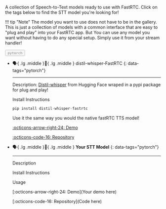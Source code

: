 <style>
.tag-button {
    cursor: pointer;
    opacity: 0.5;
    transition: opacity 0.2s ease;
}

.tag-button > code {
    color: var(--supernova);
}

.tag-button.active {
    opacity: 1;
}
</style>

A collection of Speech-to-Text models ready to use with FastRTC. Click on the tags below to find the STT model you're looking for!

!!! tip "Note"
    The model you want to use does not have to be in the gallery. This is just a collection of models with a common interface that are easy to "plug and play" into your FastRTC app. But You can use any model you want without having to do any special setup. Simply use it from your stream handler!


<div class="tag-buttons">
  <button class="tag-button" data-tag="pytorch"><code>pytorch</code></button>
</div>

<script>
function filterCards() {
    const activeButtons = document.querySelectorAll('.tag-button.active');
    const selectedTags = Array.from(activeButtons).map(button => button.getAttribute('data-tag'));
    const cards = document.querySelectorAll('.grid.cards > ul > li > p[data-tags]');
    
    cards.forEach(card => {
        const cardTags = card.getAttribute('data-tags').split(',');
        const shouldShow = selectedTags.length === 0 || selectedTags.some(tag => cardTags.includes(tag));
        card.parentElement.style.display = shouldShow ? 'block' : 'none';
    });
}
document.querySelectorAll('.tag-button').forEach(button => {
    button.addEventListener('click', () => {
        button.classList.toggle('active');
        filterCards();
    });
});
</script>


<div class="grid cards" markdown>

-   :speaking_head:{ .lg .middle }:eyes:{ .lg .middle } distil-whisper-FastRTC
{: data-tags="pytorch"}

    ---

    Description: 
    [Distil-whisper](https://github.com/huggingface/distil-whisper) from Hugging Face wraped in a pypi package for plug and play!

    Install Instructions
    ```python
    pip install distil-whisper-fastrtc
    ```
    Use it the same way you would the native fastRTC TTS model!


    [:octicons-arrow-right-24: Demo](https://huggingface.co/spaces/Codeblockz/llm-voice-chat/)
    
    [:octicons-code-16: Repository](https://github.com/Codeblockz/distil-whisper-FastRTC)

-   :speaking_head:{ .lg .middle }:eyes:{ .lg .middle } __Your STT Model__
{: data-tags="pytorch"}

    ---

    Description

    Install Instructions

    Usage

    [:octicons-arrow-right-24: Demo](Your demo here)
    
    [:octicons-code-16: Repository](Code here)